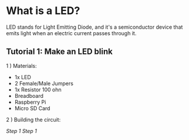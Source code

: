 # What is a LED?
LED stands for Light Emitting Diode, and it's a semiconductor device that emits light when
an electric current passes through it.

## Tutorial 1: Make an LED blink
1 ) Materials:
   
- 1x LED
- 2 Female/Male Jumpers
- 1x Resistor 100 ohn
- Breadboard
- Raspberry Pi
- Micro SD Card
  
2 ) Building the circuit:

_Step 1_ *Step 1*
